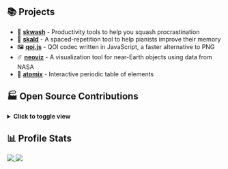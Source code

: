 ## 📚 Projects

- 🐛 [**skwash**](https://github.com/rickyc0626/skwash) - Productivity tools to help you squash procrastination
- 🎹 [**skald**](https://github.com/rickyc0626/skald) - A spaced-repetition tool to help pianists improve their memory
- 🖼️ [**qoi.js**](https://github.com/rickyc0626/qoi.js) - QOI codec written in JavaScript, a faster alternative to PNG
- ☄️ [**neoviz**](https://github.com/rickyc0626/neoviz) - A visualization tool for near-Earth objects using data from NASA
- 🧪 [**atomix**](https://github.com/RickyC0626/atomix) - Interactive periodic table of elements
<!-- - 🇵🇭 [**biro**](https://github.com/RickyC0626/biro)
  - A Bisaya-flavored programming language transpiled to C -->
<!-- - 🤖 [**PersonalGPT**](https://github.com/personalgpt/personalgpt) $\textsf{\color{orange} (on hiatus)}$
  - A feature-rich alternative to ChatGPT and TypingMind -->
<!-- - 📦 [**Vozel**](https://github.com/rickyc0626/vozel) $\textsf{\color{red} (early planning stage)}$
  - A voxel engine made by someone crazy enough to do it from scratch -->
<!-- - 🧠 [**Vibrainium**](https://github.com/rickyc0626/vibrainium) $\textsf{\color{red} (early planning stage)}$
  - A forum like StackOverflow for you and your future self -->

<h2>🏭 Open Source Contributions</h2>

<details>
  <summary><b>Click to toggle view</b></summary>
  <div align="left">
    <a href="https://github.com/liveblocks/liveblocks" title="liveblocks/liveblocks">
      <img src="https://github-readme-stats-rickyc0626.vercel.app/api/pin/?username=liveblocks&repo=liveblocks&theme=dark&hide_border=true&description_lines_count=2">
    </a>
    <a href="https://github.com/dotansimha/graphql-code-generator" title="dotansimha/graphql-code-generator">
      <img src="https://github-readme-stats-rickyc0626.vercel.app/api/pin/?username=dotansimha&repo=graphql-code-generator&theme=dark&hide_border=true&description_lines_count=2">
    </a>
    <a href="https://github.com/dotansimha/graphql-yoga" title="dotansimha/graphql-yoga">
      <img src="https://github-readme-stats-rickyc0626.vercel.app/api/pin/?username=dotansimha&repo=graphql-yoga&theme=dark&hide_border=true&description_lines_count=2">
    </a>
    <a href="https://github.com/boardgameio/boardgame.io" title="boardgameio/boardgame.io">
      <img src="https://github-readme-stats-rickyc0626.vercel.app/api/pin/?username=boardgameio&repo=boardgame.io&theme=dark&hide_border=true&description_lines_count=2">
    </a>
    <a href="https://github.com/questdb/questdb" title="questdb/questdb">
      <img src="https://github-readme-stats-rickyc0626.vercel.app/api/pin/?username=questdb&repo=questdb&theme=dark&hide_border=true&description_lines_count=2">
    </a>
    <a href="https://github.com/manimcommunity/manim" title="ManimCommunity/manim">
      <img src="https://github-readme-stats-rickyc0626.vercel.app/api/pin/?username=manimcommunity&repo=manim&theme=dark&hide_border=true&description_lines_count=2">
    </a>
    <a href="https://github.com/ManimCommunity/ManimPango" title="ManimCommunity/ManimPango">
      <img src="https://github-readme-stats-rickyc0626.vercel.app/api/pin/?username=manimcommunity&repo=manimpango&theme=dark&hide_border=true&description_lines_count=2">
    </a>
    <a href="https://github.com/discourse/discourse" title="discourse/discourse">
      <img src="https://github-readme-stats-rickyc0626.vercel.app/api/pin/?username=discourse&repo=discourse&theme=dark&hide_border=true&description_lines_count=2">
    </a>
    <a href="https://github.com/discourse/discourse-data-explorer" title="discourse/discourse-data-explorer">
      <img src="https://github-readme-stats-rickyc0626.vercel.app//api/pin/?username=discourse&repo=discourse-data-explorer&theme=dark&hide_border=true&description_lines_count=2">
    </a>
  </div>
</details>

## 📊 Profile Stats

<a href="https://git.io/streak-stats">
  <img src="https://streak-stats.demolab.com?user=rickyc0626&theme=dark&hide_border=true">
</a>
<a href="https://github.com/anuraghazra/github-readme-stats">
  <img src="https://github-readme-stats-rickyc0626-projects.vercel.app/api?username=rickyc0626&show_icons=true&theme=dark&hide_border=true&count_private=true&show=prs_merged_percentage">
</a>
